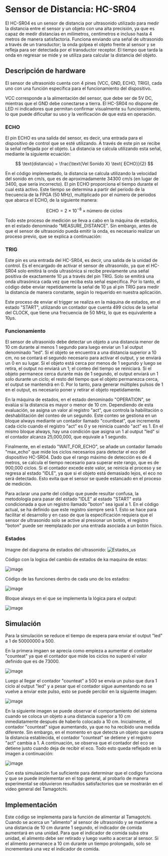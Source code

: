 # Sensor de Distancia: HC-SR04

El HC-SR04 es un sensor de distancia por ultrasonido utilizado para medir la distancia entre el sensor y un objeto con una alta precisión, ya que es capaz de medir distancias en milímetros, centímetros e incluso hasta 4 metros de manera satisfactoria. Funciona enviando una señal de ultrasonido a través de un transductor; la onda golpea el objeto frente al sensor y se refleja para ser detectada por el transductor receptor. El tiempo que tarda la onda en regresar se mide y se utiliza para calcular la distancia del objeto.

## Descripción de hardware

El sensor de ultrasonido cuenta con 4 pines (VCC, GND, ECHO, TRIG), cada uno con una función específica para el funcionamiento del dispositivo.

VCC corresponde a la alimentación del sensor, que debe ser de 5V DC, mientras que el GND debe conectarse a tierra. El HC-SR04 no dispone de LED ni indicadores que permitan confirmar visualmente su funcionamiento, lo que puede dificultar su uso y la verificación de que está en operación.

### ECHO

El pin ECHO es una salida del sensor, es decir, una entrada para el dispositivo de control que se esté utilizando. A través de este pin se recibe la señal reflejada por el objeto. La distancia se calcula utilizando esta señal, mediante la siguiente ecuación:

$$
\text{distancia} = \frac{\text{Vel Sonido X}  \text{  ECHO}}{2}
$$

En el código implementado, la distancia se calcula utilizando la velocidad del sonido en cm/s, que es de aproximadamente 34300 cm/s (en lugar de 3400, que sería incorrecto). El pin ECHO proporciona el tiempo durante el cual está activo. Este tiempo se determina a partir del periodo de la frecuencia de la FPGA (50 MHz), multiplicado por el número de periodos que abarca el ECHO, de la siguiente manera:

$$
\text{ECHO} = 2 \times 10^{-8} \times \text{número de ciclos}
$$

Todo este proceso de medición se lleva a cabo en la máquina de estados, en el estado denominado "MEASURE_DISTANCE". Sin embargo, antes de que el sensor de ultrasonido pueda emitir la onda, es necesario realizar un proceso previo, que se explica a continuación:

### TRIG

Este pin es una entrada del HC-SR04, es decir, una salida de la unidad de control. Es el encargado de activar el sensor de ultrasonido, ya que el HC-SR04 solo emitirá la onda ultrasónica si recibe previamente una señal positiva de exactamente 10 µs a través del pin TRIG. Solo se emitirá una onda ultrasónica cada vez que reciba esta señal específica. Por lo tanto, el código debe enviar repetidamente la señal de 10 µs al pin TRIG para medir la distancia de manera constante, según lo requerido en nuestra aplicación.

Este proceso de enviar el trigger se realiza en la máquina de estados, en el estado "START", utilizando un contador que cuenta 499 ciclos de la señal del CLOCK, que tiene una frecuencia de 50 MHz, lo que es equivalente a 10µs.

### Funcionamiento
El sensor de ultrasonido debe detectar un objeto a una distancia menor de 10 cm durante al menos 1 segundo para luego enviar un 1 al output denominado "led". Si el objeto se encuentra a una distancia superior a 10 cm, no se contará el segundo necesario para activar el output, y se enviará un 0 en su lugar. Si el objeto está cerca por menos de 1 segundo y luego se retira, el output no enviará un 1; el conteo del tiempo se reiniciará. Si el objeto permanece cerca durante más de 1 segundo, el output enviará un 1 solo durante un ciclo; el resto del tiempo que el objeto permanezca cerca, el output se mantendrá en 0. Por lo tanto, para generar múltiples pulsos de 1 en el output, es necesario poner y retirar el objeto repetidamente.

En la máquina de estados, en el estado denominado "OPERATION", se evalúa si la distancia es mayor o menor de 10 cm. Dependiendo de esta evaluación, se asigna un valor al registro "act", que controla la habilitación o deshabilitación del conteo de un segundo. Este conteo se gestiona en un bloque always mediante un contador llamado "countbeat", que incrementa cada ciclo cuando el registro "act" es 0 y se reinicia cuando "act" es 1. En el mismo bloque always, hay una condición que asigna un 1 al output "led" si el contador alcanza 25,000,000, que equivale a 1 segundo.

Finalmente, en el estado "WAIT_FOR_ECHO", se añade un contador llamado "max_echo" que mide los ciclos necesarios para detectar el eco del dispositivo HC-SR04. Dado que el rango máximo de detección es de 4 metros, se calcula el tiempo necesario para superar este rango, que es de 900,000 ciclos. Si el contador excede este valor, se reinicia el proceso y se regresa al estado "IDLE", ya que si el objeto está demasiado lejos, el eco no será detectado. Esto evita que el sensor se quede estancado en el proceso de medición.

Para aclarar una parte del código que puede resultar confusa, la metodología para pasar del estado "IDLE" al estado "START" está condicionada a que un registro llamado "boton" sea igual a 1. En el código actual, se ha definido que este registro siempre será 1. Esto se hace para facilitar el desarrollo y en caso de que la especificación requiera que el sensor de ultrasonido solo se active al presionar un botón, el registro "boton" puede ser reemplazado por una entrada asociada a un botón físico.

### Estados

Imagne del diagrama de estados del ultrasonido:
![Estados_us](https://github.com/user-attachments/assets/c2b57297-ffc9-446e-bae3-a20b7d5e3a12)

Código con la logica del cambio de estados de ka maquina de estas:

![image](https://github.com/user-attachments/assets/0292c224-a0be-4bc1-9fd7-cfb2f8ebe80a)


Código de las funciones dentro de cada uno de los estados:

![image](https://github.com/user-attachments/assets/f1c0a22e-a583-4e73-88a7-70399d404ebc)


Bloque always en el que se implementa la lógica para el output: 

![image](https://github.com/user-attachments/assets/02e7c6fb-2396-4473-83dd-562d17bf9e0d)


## Simulación
Para la simulación se reduce el tiempo de espera para enviar el output "led" a 1 de 50000000 a 500.

En la primera imgaen se aprecia como empieza a aumentar el contador "counteat" ya que el contador que mide los ciclos no superó el valor definido que es de 73000.

![image](https://github.com/user-attachments/assets/7fa9163f-5188-4996-81e9-c802aba10177)

Luego al llegar el contador "counteat" a 500 se envia un pulso que dura 1 ciclo al output "led" y a pesar que el contador sigue aumentando no se vuelve a enviar este pulso, esto se puede percibir en la siguiente imagen:

![image](https://github.com/user-attachments/assets/7400a6fb-5d02-401a-9d4e-496a6d98215f)

En la siguiente imagen se puede observar el comportamiento del sistema cuando se coloca un objeto a una distancia superior a 10 cm inmediatamente después de haberlo colocado a 10 cm. Inicialmente, el contador "counteat" sigue aumentando, ya que no ha recibido una medida diferente. Sin embargo, en el momento en que detecta un objeto que supera la distancia establecida, el contador "counteat" se detiene y el registro "act" cambia a 1. A continuación, se observa que el contador del eco se detiene justo cuando deja de recibir el eco. Todo esto queda reflejado en la imagen a continuación:

![image](https://github.com/user-attachments/assets/7c63c096-99bf-4bc0-a525-6770e5bc5148)

Con esta simulaación fue suficiente para determinar que el codigo funciona y que se puede implementar en el top general, al probarlo de manera experimental se obtuvieron resultados satisfactorios que se mostrarán en el video general del Tamagotchi.

## Implementación

Este código se implementa para la función de alimentar al Tamagotchi. Cuando se acerca un "alimento" al sensor de ultrasonido y se mantiene a una distancia de 10 cm durante 1 segundo, el indicador de comida aumentará en una unidad. Para que el indicador de comida suba otra unidad, el alimento debe ser retirado y luego vuelto a acercar al sensor. Si el alimento permanece a 10 cm durante un tiempo prolongado, solo se incrementará una vez el indicador de comida.

